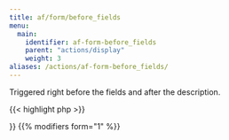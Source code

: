```yaml
---
title: af/form/before_fields
menu:
  main:
    identifier: af-form-before_fields
    parent: "actions/display"
    weight: 3
aliases: /actions/af-form-before_fields/
---
```


Triggered right before the fields and after the description.

{{< highlight php >}}
<?php

function before_fields( $form, $args ) {
    echo 'Before fields and after description';
}
add_action( 'af/form/before_fields/key=FORM_KEY', 'before_fields', 10, 2 );

{{< / highlight >}}

{{% modifiers form="1" %}}